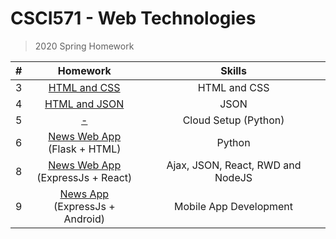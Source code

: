# CSCI571 - Web Technologies

> 2020 Spring Homework

| #    |                           Homework                           |              Skills               |
| ---- | :----------------------------------------------------------: | :-------------------------------: |
| 3    | [HTML and CSS](https://github.com/xiaoshq/CSCI571---Web-Technologies/tree/master/HW3) |           HTML and CSS            |
| 4    | [HTML and JSON](https://github.com/xiaoshq/CSCI571---Web-Technologies/tree/master/HW4) |               JSON                |
| 5    | [-](https://github.com/xiaoshq/CSCI571---Web-Technologies/tree/master/HW5) |       Cloud Setup (Python)        |
| 6    | [News Web App](https://github.com/xiaoshq/CSCI571---Web-Technologies/tree/master/HW6)<br> (Flask + HTML) |              Python               |
| 8    | [News Web App](https://github.com/xiaoshq/CSCI571---Web-Technologies/tree/master/HW8)<br/> (ExpressJs + React) | Ajax, JSON, React, RWD and NodeJS |
| 9    | [News App](https://github.com/xiaoshq/CSCI571---Web-Technologies/tree/master/HW9)<br/> (ExpressJs + Android) |      Mobile App Development       |
